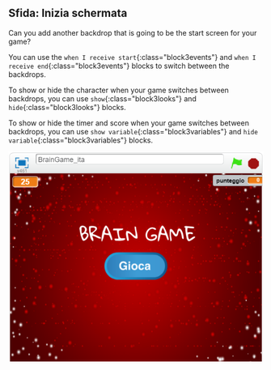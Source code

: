 ## Sfida: Inizia schermata

Can you add another backdrop that is going to be the start screen for your game?

You can use the `when I receive start`{:class="block3events"} and `when I receive end`{:class="block3events"} blocks to switch between the backdrops.

To show or hide the character when your game switches between backdrops, you can use `show`{:class="block3looks"} and `hide`{:class="block3looks"} blocks.

To show or hide the timer and score when your game switches between backdrops, you can use `show variable`{:class="block3variables"} and `hide variable`{:class="block3variables"} blocks.

![Start screen](images/brain-startscreen.png)
